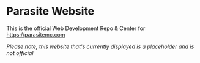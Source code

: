 # Parasite Website

This is the official Web Development Repo & Center for https://parasitemc.com

*Please note, this website that's currently displayed is a placeholder and is not official*
